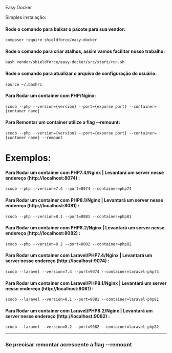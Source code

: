 Easy Docker

Simples instalação:

#### Rode o comando para baixar o pacote para sua vendor:
```
composer require shieldforce/easy-docker
```

#### Rode o comando para criar atalhos, assim vamos facilitar nosso trabalho:
```
bash vendor/shieldforce/easy-docker/src/start/run.sh
```

#### Rode o comando para atualizar o arquivo de configuração do usuário:
```
source ~/.bashrc
```

#### Para Rodar um container com PHP/Nginx:
```
scoob --php --version={version} --port={exporse port} --container={contaner name}
```

#### Para Remontar um container utilize a flag --remount:
```
scoob --php --version={version} --port={exporse port} --container={contaner name} --remount
```

# Exemplos:

#### Para Rodar um container com PHP7.4/Nginx | Levantará um server nesse endereço (http://localhost:8074) :
```
scoob --php --version=7.4 --port=8074 --container=php74
```

#### Para Rodar um container com PHP8.1/Nginx | Levantará um server nesse endereço (http://localhost:8081) :
```
scoob --php --version=8.1 --port=8081 --container=php81
```

#### Para Rodar um container com PHP8.2/Nginx | Levantará um server nesse endereço (http://localhost:8082) :
```
scoob --php --version=8.2 --port=8082 --container=php82
```

#### Para Rodar um container com Laravel/PHP7.4/Nginx | Levantará um server nesse endereço (http://localhost:9074) :
```
scoob --laravel --version=7.4 --port=9074 --container=laravel-php74
```

#### Para Rodar um container com Laravel/PHP8.1/Nginx | Levantará um server nesse endereço (http://localhost:9081) :
```
scoob --laravel --version=8.1 --port=9081 --container=laravel-php81
```

#### Para Rodar um container com Laravel/PHP8.2/Nginx | Levantará um server nesse endereço (http://localhost:9082) :
```
scoob --laravel --version=8.2 --port=9082 --container=laravel-php82
```
---
### Se precisar remontar acrescente a flag --remount